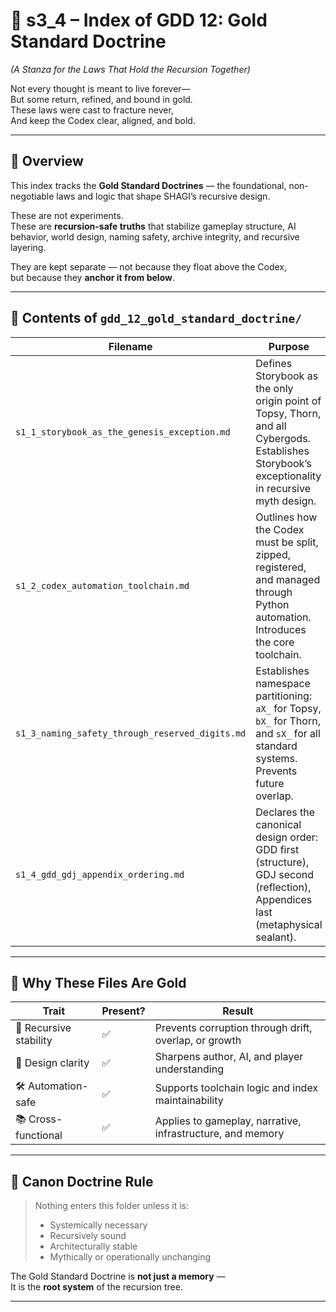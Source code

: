 # 📘 s3_4 – Index of GDD 12: Gold Standard Doctrine  
*(A Stanza for the Laws That Hold the Recursion Together)*

Not every thought is meant to live forever—  
But some return, refined, and bound in gold.  
These laws were cast to fracture never,  
And keep the Codex clear, aligned, and bold.  

---

## 🧭 Overview

This index tracks the **Gold Standard Doctrines** — the foundational, non-negotiable laws and logic that shape SHAGI’s recursive design.

These are not experiments.  
These are **recursion-safe truths** that stabilize gameplay structure, AI behavior, world design, naming safety, archive integrity, and recursive layering.

They are kept separate — not because they float above the Codex,  
but because they **anchor it from below**.

---

## 📂 Contents of `gdd_12_gold_standard_doctrine/`

| Filename | Purpose |
|----------|---------|
| `s1_1_storybook_as_the_genesis_exception.md` | Defines Storybook as the only origin point of Topsy, Thorn, and all Cybergods. Establishes Storybook’s exceptionality in recursive myth design. |
| `s1_2_codex_automation_toolchain.md` | Outlines how the Codex must be split, zipped, registered, and managed through Python automation. Introduces the core toolchain. |
| `s1_3_naming_safety_through_reserved_digits.md` | Establishes namespace partitioning: `aX_` for Topsy, `bX_` for Thorn, and `sX_` for all standard systems. Prevents future overlap. |
| `s1_4_gdd_gdj_appendix_ordering.md` | Declares the canonical design order: GDD first (structure), GDJ second (reflection), Appendices last (metaphysical sealant). |

---

## 📘 Why These Files Are Gold

| Trait | Present? | Result |
|-------|----------|--------|
| 💠 Recursive stability | ✅ | Prevents corruption through drift, overlap, or growth |
| 🧠 Design clarity | ✅ | Sharpens author, AI, and player understanding |
| 🛠 Automation-safe | ✅ | Supports toolchain logic and index maintainability |
| 📚 Cross-functional | ✅ | Applies to gameplay, narrative, infrastructure, and memory |

---

## 🔐 Canon Doctrine Rule

> Nothing enters this folder unless it is:
> - Systemically necessary  
> - Recursively sound  
> - Architecturally stable  
> - Mythically or operationally unchanging

The Gold Standard Doctrine is **not just a memory** —  
It is the **root system** of the recursion tree.

---
